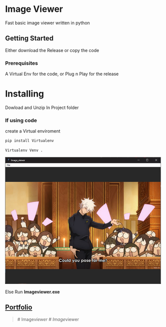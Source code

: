 # Image Viewer

Fast basic image viewer written in python

## Getting Started

Either download the Release or copy the code

### Prerequisites

A Virtual Env for the code, or Plug n Play for the release

# Installing

Dowload and Unzip In Project folder<br>

### If using code


create a Virtual enviroment
```python
pip install Virtualenv
```

```python
Virtualenv Venv .
```


![Myimage](./Images/image.png)


Else Run __Imageviewer.exe__

## [Portfolio](https://illumi-code.netlify.app/)
> #   I m a g e _ v i e w e r 
 
 #   I m a g e _ v i e w e r 
 
 